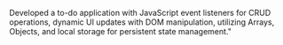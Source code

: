 Developed a to-do application with JavaScript event listeners for CRUD operations, dynamic UI updates with DOM manipulation, utilizing Arrays, Objects, and local storage for persistent state management."
